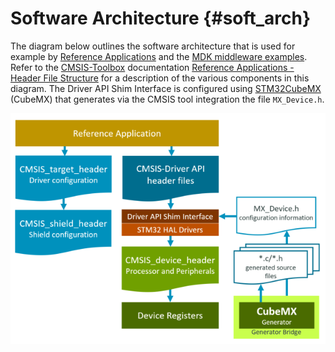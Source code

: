 # Software Architecture {#soft_arch}

The diagram below outlines the software architecture that is used for example
by [Reference Applications](https://github.com/Open-CMSIS-Pack/cmsis-toolbox/blob/main/docs/ReferenceApplications.md) and
the [MDK middleware examples](https://github.com/ARM-software/MDK-Middleware/tree/main/Examples).
Refer to the [CMSIS-Toolbox](https://github.com/Open-CMSIS-Pack/cmsis-toolbox/blob/main/docs/README.md) 
documentation [Reference Applications - Header File Structure](https://github.com/Open-CMSIS-Pack/cmsis-toolbox/blob/main/docs/ReferenceApplications.md#header-file-structure)
for a description of the various components in this diagram.
The Driver API Shim Interface is configured using [STM32CubeMX](https://www.st.com/en/development-tools/stm32cubemx.html) (CubeMX)
that generates via the CMSIS tool integration the file `MX_Device.h`.

![Software Architecture](./SW-Archictecture.png "Software Architecture")
